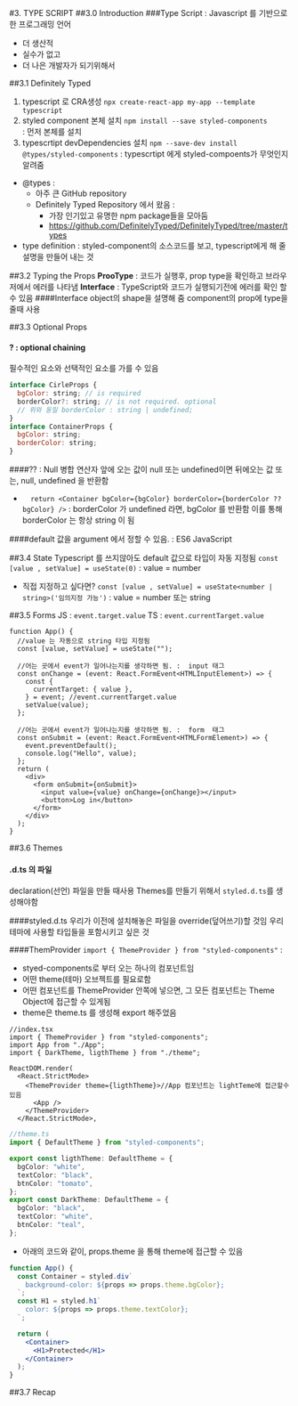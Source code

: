 #3. TYPE SCRIPT
##3.0 Introduction
###Type Script
: Javascript 를 기반으로 한 프로그래밍 언어

- 더 생산적
- 실수가 없고
- 더 나은 개발자가 되기위해서

##3.1 Definitely Typed

1. typescript 로 CRA생성
   `npx create-react-app my-app --template typescript`
2. styled component 본체 설치
   `npm install --save styled-components`  
   : 먼저 본체를 설치
3. typescrtipt devDependencies 설치
   `npm --save-dev install @types/styled-components`
   : typescrtipt 에게 styled-compoents가 무엇인지 알려줌

- @types :
  - 아주 큰 GitHub repository
  - Definitely Typed Repository 에서 왔음 :
    - 가장 인기있고 유명한 npm package들을 모아둠
    - https://github.com/DefinitelyTyped/DefinitelyTyped/tree/master/types
- type definition : styled-component의 소스코드를 보고, typescript에게 해 줄 설명을 만들어 내는 것

##3.2 Typing the Props
**ProoType** : 코드가 실행후, prop type을 확인하고 브라우저에서 에러를 나타냄
**Interface** : TypeScript와 코드가 실행되기전에 에러를 확인 할 수 있음
####Interface
object의 shape을 설명해 줌
component의 prop에 type을 줄때 사용

##3.3 Optional Props

#### ? : optional chaining

필수적인 요소와 선택적인 요소를 가를 수 있음

```jsx
interface CirleProps {
  bgColor: string; // is required
  borderColor?: string; // is not required. optional
  // 위와 동일 borderColor : string | undefined;
}
interface ContainerProps {
  bgColor: string;
  borderColor: string;
}
```

####?? : Null 병합 연산자
앞에 오는 값이 null 또는 undefined이면 뒤에오는 값 또는, null, undefined 을 반환함

- `  return <Container bgColor={bgColor} borderColor={borderColor ?? bgColor} />`
  : borderColor 가 undefined 라면, bgColor 를 반환함
  이를 통해 borderColor 는 항상 string 이 됨

####default 값을 argument 에서 정할 수 있음. : ES6 JavaScript

##3.4 State
Typescript 를 쓰지않아도 default 값으로 타입이 자동 지정됨
`const [value , setValue] = useState(0)` : value = number

- 직접 지정하고 싶다면?
  `const [value , setValue] = useState<number | string>('임의지정 가능')` : value = number 또는 string

##3.5 Forms
JS : `event.target.value`
TS : `event.currentTarget.value`

```tsx
function App() {
  //value 는 자동으로 string 타입 지정됨
  const [value, setValue] = useState("");

  //어는 곳에서 event가 일어나는지를 생각하면 됨. :  input 태그
  const onChange = (event: React.FormEvent<HTMLInputElement>) => {
    const {
      currentTarget: { value },
    } = event; //event.currentTarget.value
    setValue(value);
  };

  //어는 곳에서 event가 일어나는지를 생각하면 됨. :  form  태그
  const onSubmit = (event: React.FormEvent<HTMLFormElement>) => {
    event.preventDefault();
    console.log("Hello", value);
  };
  return (
    <div>
      <form onSubmit={onSubmit}>
        <input value={value} onChange={onChange}></input>
        <button>Log in</button>
      </form>
    </div>
  );
}
```

##3.6 Themes

#### .d.ts 의 파일

declaration(선언) 파일을 만들 때사용
Themes를 만들기 위해서 `styled.d.ts`를 생성해야함
<br />

####styled.d.ts
우리가 이전에 설치해놓은 파일을 override(덮어쓰기)할 것임
우리 테마에 사용할 타입들을 포함시키고 싶은 것

####ThemProvider
`import { ThemeProvider } from "styled-components"` :

- styed-components로 부터 오는 하나의 컴포넌트임
- 어떤 theme(테마) 오브젝트를 필요로함
- 어떤 컴포넌트를 ThemeProvider 안쪽에 넣으면, 그 모든 컴포넌트는 Theme Object에 접근할 수 있게됨
- theme은 theme.ts 를 생성해 export 해주었음

```tsx
//index.tsx
import { ThemeProvider } from "styled-components";
import App from "./App";
import { DarkTheme, ligthTheme } from "./theme";

ReactDOM.render(
  <React.StrictMode>
    <ThemeProvider theme={ligthTheme}>//App 컴포넌트는 lightTeme에 접근할수 있음
      <App />
    </ThemeProvider>
  </React.StrictMode>,
```

```ts
//theme.ts
import { DefaultTheme } from "styled-components";

export const ligthTheme: DefaultTheme = {
  bgColor: "white",
  textColor: "black",
  btnColor: "tomato",
};
export const DarkTheme: DefaultTheme = {
  bgColor: "black",
  textColor: "white",
  btnColor: "teal",
};
```

- 아래의 코드와 같이, props.theme 을 통해 theme에 접근할 수 있음

```jsx
function App() {
  const Container = styled.div`
    background-color: ${props => props.theme.bgColor};
  `;
  const H1 = styled.h1`
    color: ${props => props.theme.textColor};
  `;

  return (
    <Container>
      <H1>Protected</H1>
    </Container>
  );
}
```

##3.7 Recap
